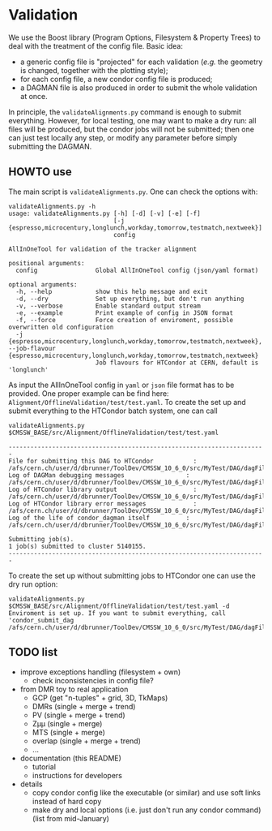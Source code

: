 # Validation

We use the Boost library (Program Options, Filesystem & Property Trees) to deal with the treatment of the config file.
Basic idea:
 - a generic config file is "projected" for each validation (*e.g.* the geometry is changed, together with the plotting style);
 - for each config file, a new condor config file is produced;
 - a DAGMAN file is also produced in order to submit the whole validation at once.

In principle, the `validateAlignments.py` command is enough to submit everything.
However, for local testing, one may want to make a dry run: all files will be produced, but the condor jobs will not be submitted;
then one can just test locally any step, or modify any parameter before simply submitting the DAGMAN.

## HOWTO use

The main script is `validateAlignments.py`. One can check the options with:
```
validateAlignments.py -h
usage: validateAlignments.py [-h] [-d] [-v] [-e] [-f]
                             [-j {espresso,microcentury,longlunch,workday,tomorrow,testmatch,nextweek}]
                             config

AllInOneTool for validation of the tracker alignment

positional arguments:
  config                Global AllInOneTool config (json/yaml format)

optional arguments:
  -h, --help            show this help message and exit
  -d, --dry             Set up everything, but don't run anything
  -v, --verbose         Enable standard output stream
  -e, --example         Print example of config in JSON format
  -f, --force           Force creation of enviroment, possible overwritten old configuration
  -j {espresso,microcentury,longlunch,workday,tomorrow,testmatch,nextweek}, --job-flavour {espresso,microcentury,longlunch,workday,tomorrow,testmatch,nextweek}
                        Job flavours for HTCondor at CERN, default is 'longlunch'
```

As input the AllInOneTool config in `yaml` or `json` file format has to be provided. One proper example can be find here: `Alignment/OfflineValidation/test/test.yaml`. To create the set up and submit everything to the HTCondor batch system, one can call

```
validateAlignments.py $CMSSW_BASE/src/Alignment/OfflineValidation/test/test.yaml 

-----------------------------------------------------------------------
File for submitting this DAG to HTCondor           : /afs/cern.ch/user/d/dbrunner/ToolDev/CMSSW_10_6_0/src/MyTest/DAG/dagFile.condor.sub
Log of DAGMan debugging messages                 : /afs/cern.ch/user/d/dbrunner/ToolDev/CMSSW_10_6_0/src/MyTest/DAG/dagFile.dagman.out
Log of HTCondor library output                     : /afs/cern.ch/user/d/dbrunner/ToolDev/CMSSW_10_6_0/src/MyTest/DAG/dagFile.lib.out
Log of HTCondor library error messages             : /afs/cern.ch/user/d/dbrunner/ToolDev/CMSSW_10_6_0/src/MyTest/DAG/dagFile.lib.err
Log of the life of condor_dagman itself          : /afs/cern.ch/user/d/dbrunner/ToolDev/CMSSW_10_6_0/src/MyTest/DAG/dagFile.dagman.log

Submitting job(s).
1 job(s) submitted to cluster 5140155.
-----------------------------------------------------------------------
```

To create the set up without submitting jobs to HTCondor one can use the dry run option:

```
validateAlignments.py $CMSSW_BASE/src/Alignment/OfflineValidation/test/test.yaml -d
Enviroment is set up. If you want to submit everything, call 'condor_submit_dag /afs/cern.ch/user/d/dbrunner/ToolDev/CMSSW_10_6_0/src/MyTest/DAG/dagFile'
```

## TODO list 

 - improve exceptions handling (filesystem + own)
   - check inconsistencies in config file?
 - from DMR toy to real application
   - GCP (get "n-tuples" + grid, 3D, TkMaps)
   - DMRs (single + merge + trend)
   - PV (single + merge + trend)
   - Zµµ (single + merge)
   - MTS (single + merge)
   - overlap (single + merge + trend)
   - ...
 - documentation (this README)
   - tutorial
   - instructions for developers
 - details
   - copy condor config like the executable (or similar) and use soft links instead of hard copy
   - make dry and local options (i.e. just don't run any condor command)
(list from mid-January)

